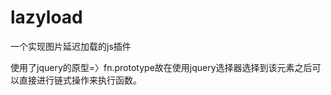 lazyload
========

一个实现图片延迟加载的js插件

使用了jquery的原型=〉fn.prototype故在使用jquery选择器选择到该元素之后可以直接进行链式操作来执行函数。
